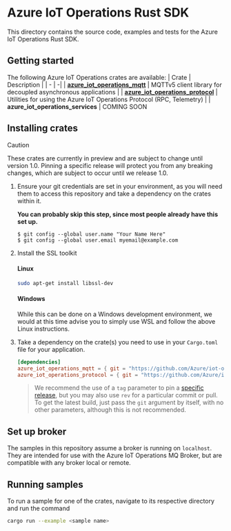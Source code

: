 # Azure IoT Operations Rust SDK

This directory contains the source code, examples and tests for the Azure IoT Operations Rust SDK.

## Getting started

The following Azure IoT Operations crates are available:
| Crate | Description |
| - | -|
| [**azure_iot_operations_mqtt**](azure_iot_operations_mqtt) | MQTTv5 client library for decoupled asynchronous applications |
| [**azure_iot_operations_protocol**](azure_iot_operations_protocol) | Utilities for using the Azure IoT Operations Protocol (RPC, Telemetry) |
| **azure_iot_operations_services** | COMING SOON

## Installing crates

> [!CAUTION]
> These crates are currently in preview and are subject to change until version 1.0.
> Pinning a specific release will protect you from any breaking changes, which are subject to occur until we release 1.0.

1. Ensure your git credentials are set in your environment, as you will need them to access this repository and take a dependency on the crates within it.

    **You can probably skip this step, since most people already have this set up.**

    ```
    $ git config --global user.name "Your Name Here"
    $ git config --global user.email myemail@example.com
    ```

2. Install the SSL toolkit
    #### Linux
    ```bash
    sudo apt-get install libssl-dev
    ```

    #### Windows
    While this can be done on a Windows development environment, we would at this time advise you to simply use WSL and follow the above Linux instructions.

3. Take a dependency on the crate(s) you need to use in your `Cargo.toml` file for your application.
    ```toml
    [dependencies]
    azure_iot_operations_mqtt = { git = "https://github.com/Azure/iot-operations-sdks.git", tag = "<release tag here>"}
    azure_iot_operations_protocol = { git = "https://github.com/Azure/iot-operations-sdks.git", tag = "<release tag here>" }
    ```
    > We recommend the use of a `tag` parameter to pin a [specific release](https://github.com/Azure/iot-operations-sdks/releases), but you may also use `rev` for a particular commit or pull.
    >To get the latest build, just pass the `git` argument by itself, with no other parameters, although this is not recommended.

## Set up broker

The samples in this repository assume a broker is running on `localhost`. They are intended for use with the Azure IoT Operations MQ Broker, but are compatible with any broker local or remote.

## Running samples

To run a sample for one of the crates, navigate to its respective directory and run the command

```bash
cargo run --example <sample name>
```